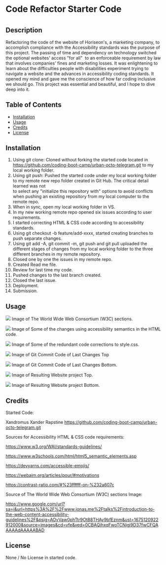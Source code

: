 # Code Refactor Starter Code

# <Horiseon Website Optimized with Accessibility Standards for Search Engines>

## Description

Refactoring the code of the website of Horiseon's, a marketing company, to accomplish compliance with the Accessibility standards was the purpose of this project. The passing of time and dependency on technology switched the optional websites' access "for all"  to an enforceable requirement by law that involves companies' fines and marketing losses. It was enlightening to learn about the difficulties people with disabilities experiment trying to navigate a website and the advances in accessibility coding standards. It opened my mind and gave me the conscience of how far coding inclusive we should go. This project was essential and beautiful, and I hope to dive deep into it.

## Table of Contents

- [Installation](#installation)
- [Usage](#usage)
- [Credits](#credits)
- [License](#license)

## Installation

1. Using git clone: Cloned without forking the started code located in https://github.com/coding-boot-camp/urban-octo-telegram.git to my local working folder.
2. Using git push: Pushed the started code under my local working folder to my remote new repo folder created in Git Hub. The critical detail learned was not  
   to select any "initialize this repository with" options to avoid conflicts when pushing an existing repository from my local computer to the remote repo.
3. When in sync, open my local working folder in VS.
4. In my new  working remote repo opened six issues according to user requirements.
5. I started correcting HTML & CSS code according to accessibility standards.
6. Using git checkout -b feature/add-xxxx, started creating branches to push separate changes.
7. Using git add -A, git commit -m, git push and git pull uploaded the different stages of changes from my local working folder to the three different branches in my remote repository.
8. Closed one by one the issues in my remote repo.
9. Created Read me file.
10. Review for last time my code.
11. Pushed changes to the last branch created.
12. Closed the last issue.
13. Deployment.
14. Submission.


## Usage 


<image src="assets\images\accesibility-guidelines-groups-upd.png"> Image of The World Wide Web Consortium (W3C) sections.

<image src="assets\images\html-semantic-code-upd.png"> Image of Some of the changes using accessibility semantics in the HTML code.

<image src="assets\images\css-code-redundancy-upd.png">  Image of Some of the redundant code corrections to style.css.

<image src="assets\images\git-changes-uploaded-to-remote-github-top.png">  Image of Git Commit Code of Last Changes Top

<image src="assets\images\git-changes-uploaded-to-remote-github-bottom.png"> Image of Git Commit Code of Last Changes Bottom.

<image src="assets\images\final-website-upd.png">  Image of Resulting Website project Top.

<image src="assets\images\final-website-upd-p2.png"> Image of Resulting Website project Bottom.


## Credits


Started Code: 

Xandromus Xander Rapstine https://github.com/coding-boot-camp/urban-octo-telegram.git

Sources for Accessibility HTML & CSS code requirements:

https://www.w3.org/WAI/standards-guidelines/

https://www.w3schools.com/html/html5_semantic_elements.asp

https://devyarns.com/accessible-emojis/

https://webaim.org/articles/pour/#motivations

https://contrast-ratio.com/#%23ffffff-on-%232a607c

Source of The World Wide Web Consortium (W3C) sections Image:

https://www.google.com/url?sa=i&url=https%3A%2F%2Fwww.jonas.me%2Ftalks%2Fintroduction-to-the-web-content-accessibility-guidelines%2F&psig=AOvVaw0phTtr9Ot88THAy9bfEznm&ust=1675120922912000&source=images&cd=vfe&ved=0CBAQjhxqFwoTCNigj9D37fwCFQAAAAAdAAAAABAD


## License

None / No License in started code.

